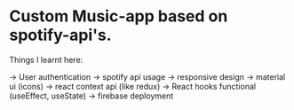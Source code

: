 # Custom Music-app based on spotify-api's.

Things I learnt here:

-> User authentication
-> spotify api usage
-> responsive design
-> material ui (icons)
-> react context api (like redux)
-> React hooks functional (useEffect, useState)
-> firebase deployment